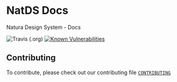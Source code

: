 # NatDS Docs
Natura Design System - Docs

![Travis (.org)](https://img.shields.io/travis/natura-cosmeticos/natds.svg)
[![Known Vulnerabilities](https://snyk.io/test/github/natura-cosmeticos/natds/badge.svg?targetFile=package.json)](https://snyk.io/test/github/natura-cosmeticos/natds/packages/docs)


## Contributing

To contribute, please check out our contributing file [`CONTRIBUTING`](./CONTRIBUTING.md)
